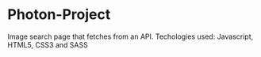 # Photon-Project
Image search page that fetches from an API. Techologies used: Javascript, HTML5, CSS3 and SASS
